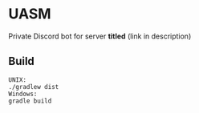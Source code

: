 # UASM
Private Discord bot for server **titled** (link in description)

## Build
```
UNIX:
./gradlew dist
Windows:
gradle build
```